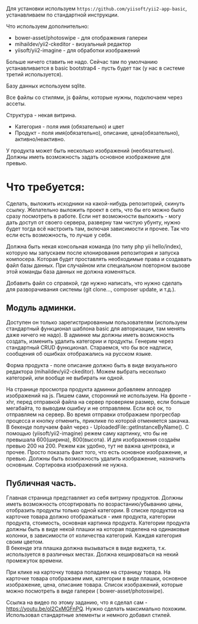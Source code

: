Для установки используем `https://github.com/yiisoft/yii2-app-basic`, устанавливаем по стандартной инструкции.

Что используем дополнительно:

* bower-asset/photoswipe - для отображения галереи
* mihaildev/yii2-ckeditor - визуальный редактор
* yiisoft/yii2-imagine - для обработки изображений

Больше ничего ставить не надо. Сейчас там по умолчанию устанавливается в basic bootstrap4 - пусть будет так (у нас в
системе третий используется).

Базу данных используем sqlite.

Все файлы со стилями, js файлы, которые нужны, подключаем через ассеты.

Структура - некая витрина.

* Категория - поля имя (обязательно) и цвет
* Продукт - поля имя(обязательно), описание, цена(обязательно), активно/неактивно.

У продукта может быть несколько изображений (необязательно). Должны иметь возможность задать основное изображение для
превью.

Что требуется:
==============

Сделать, выложить исходники на какой-нибудь репозиторий, скинуть ссылку. Желательно выложить проект в сеть, что бы его
можно было сразу посмотреть в работе. Если нет возможности выложить - могу дать доступ от своего сервера, разверну там
чистую убунту, нужно будет тогда всё настроить там, включая зависимости и прочее. Так что если есть возможность, то
лучше у себя.

Должна быть некая консольная команда (по типу php yii hello/index), которую мы запускаем после клонирования репозитория
и запуска компосера. Которая будет проставлять необходимые права и создавать файл базы данных. При случайном или
специальном повторном вызове этой команды база данных не должна изменяться.

Добавить файл со справкой, где нужно написать, что нужно сделать для разворачивания системы (git clone..., composer
update, и т.д.).

Модуль админки.
---------------
Доступен он только зарегистрированным пользователям (используем стандартный функционал шаблона basic для авторизации,
там менять даже ничего не надо). В админке мы должны иметь возможность создать, изменить удалить категории и продукты.
Генерим через стандартный CRUD функционал. Стараемся, что бы все надписи, сообщения об ошибках отображались на русском
языке.

Форма продукта - поле описание должно быть в виде визуального редактора (mihaildev/yii2-ckeditor). Можем выбрать
несколько категорий, или вообще не выбирать ни одной.

На странице просмотра продукта админки добавляем аплоадер изображений на js. Пишем сами, сторонний не используем. На
фронте - xhr, перед отправкой файла на сервер проверяем размер, если больше мегабайта, то выводим ошибку и не
отправляем. Если всё ок, то отправляем на сервер. Во время отправки отображаем прогресбар процесса и кнопку отменить,
приклике по которой отменяется закачка. В бекенде получаем файл через - UploadedFile::getInstanceByName(). С помощью
(yiisoft/yii2-imagine) режем саму картинку, что бы не превышала 600(ширина), 800(высота). И для изображения создаём
превью 200 на 200. Режем как удобно, тут не важна центровка, и прочее. Просто показать факт того, что есть основное
изображение, и превью. Должны быть возможность удалить изображение, назначить основным. Сортировка изображений не нужна.

Публичная часть.
---------------
Главная страница представляет из себя витрину продуктов. Должны иметь возможность отсортировать по возрастанию/убыванию
цены, отобразить продукты только одной категории. В списке продуктов на карточке товара должно отображаться - имя
продукта, категории продукта, стоимость, основная картинка продукта. Категории продукта должны быть в виде некой плашки
на которая поделена на одинаковые колонки, в зависимости от количества категорий. Каждая категория своим цветом.  
В бекенде эта плашка должна вызываться в виде виджета, т.к. используется в различных местах. Должна кешироваться на
некий промежуток времени.

При клике на карточку товара попадаем на страницу товара. На карточке товара отображаем имя, категории в виде плашки,
основное изображение, цена, описание товара. Список изображений, которые можно посмотреть в виде галереи (
bower-asset/photoswipe).


Ссылка на видео по этому заданию, что я сделал сам - https://youtu.be/oI2CxMGFnPQ.
Нужно сделать максимально похожим. Использовал стандартные элементы и немного добавил стилей.
